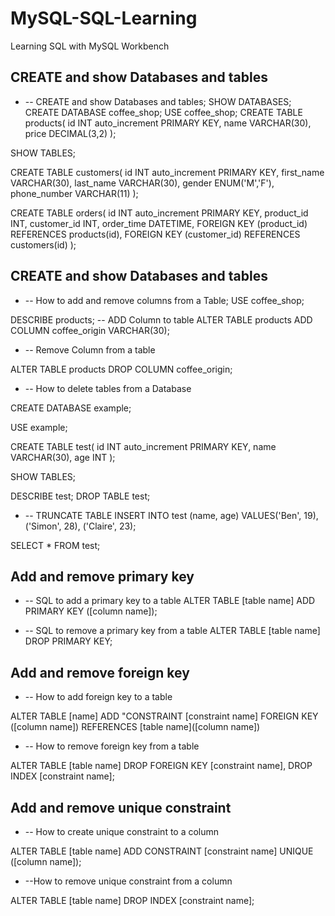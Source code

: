 # MySQL-SQL-Learning

Learning SQL with MySQL Workbench

## CREATE and show Databases and tables

- -- CREATE and show Databases and tables;
  SHOW DATABASES;
  CREATE DATABASE coffee_shop;
  USE coffee_shop;
  CREATE TABLE products(
  id INT auto_increment PRIMARY KEY,
  name VARCHAR(30),
  price DECIMAL(3,2)
  );

SHOW TABLES;

CREATE TABLE customers(
id INT auto_increment PRIMARY KEY,
first_name VARCHAR(30),
last_name VARCHAR(30),
gender ENUM('M','F'),
phone_number VARCHAR(11)
);

CREATE TABLE orders(
id INT auto_increment PRIMARY KEY,
product_id INT,
customer_id INT,
order_time DATETIME,
FOREIGN KEY (product_id) REFERENCES products(id),
FOREIGN KEY (customer_id) REFERENCES customers(id)
);

## CREATE and show Databases and tables

- -- How to add and remove columns from a Table;
  USE coffee_shop;

DESCRIBE products;
-- ADD Column to table
ALTER TABLE products
ADD COLUMN coffee_origin VARCHAR(30);

- -- Remove Column from a table

ALTER TABLE products
DROP COLUMN coffee_origin;

- -- How to delete tables from a Database

CREATE DATABASE example;

USE example;

CREATE TABLE test(
id INT auto_increment PRIMARY KEY,
name VARCHAR(30),
age INT
);

SHOW TABLES;

DESCRIBE test;
DROP TABLE test;

- -- TRUNCATE TABLE
  INSERT INTO test (name, age) VALUES('Ben', 19), ('Simon', 28), ('Claire', 23);

SELECT \* FROM test;

## Add and remove primary key

- -- SQL to add a primary key to a table
  ALTER TABLE [table name]
  ADD PRIMARY KEY ([column name]);

- -- SQL to remove a primary key from a table
  ALTER TABLE [table name]
  DROP PRIMARY KEY;

## Add and remove foreign key

- -- How to add foreign key to a table

ALTER TABLE [name]
ADD "CONSTRAINT [constraint name]
FOREIGN KEY ([column name]) REFERENCES [table name]([column name])

- -- How to remove foreign key from a table

ALTER TABLE [table name]
DROP FOREIGN KEY [constraint name],
DROP INDEX [constraint name];

## Add and remove unique constraint

- -- How to create unique constraint to a column

ALTER TABLE [table name]
ADD CONSTRAINT [constraint name] UNIQUE ([column name]);

- --How to remove unique constraint from a column

ALTER TABLE [table name]
DROP INDEX [constraint name];
